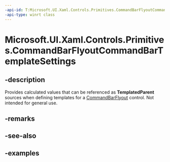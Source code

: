 ```yaml
---
-api-id: T:Microsoft.UI.Xaml.Controls.Primitives.CommandBarFlyoutCommandBarTemplateSettings
-api-type: winrt class
---
```


# Microsoft.UI.Xaml.Controls.Primitives.CommandBarFlyoutCommandBarTemplateSettings

<!-- Class syntax.
public class CommandBarFlyoutCommandBarTemplateSettings : DependencyObject, DependencyObject
-->

## -description

Provides calculated values that can be referenced as **TemplatedParent** sources when defining templates for a [CommandBarFlyout](../microsoft.ui.xaml.controls/commandbarflyout.md) control. Not intended for general use.

## -remarks

## -see-also

## -examples
